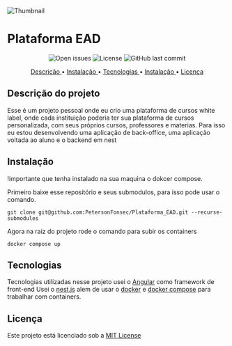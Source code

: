 ![Thumbnail](https://github.com/PetersonFonsec/Store-Manager/assets/41239234/3bbe4546-79b9-401d-a3a9-64e32300aa6d)
# Plataforma EAD

<p align="center">
    <img alt="Open issues" src="https://img.shields.io/github/issues/PetersonFonsec/github-explorer"/>
    <img alt="License" src="https://img.shields.io/github/license/PetersonFonsec/Github-Explorer"/>
    <img alt="GitHub last commit" src="https://img.shields.io/github/stars/PetersonFonsec/Github-Explorer?style=social"/>
</p>

<p align="center">
    <a href="#Demo"> Descrição </a> •
    <a href="#Instalacao"> Instalação </a> • 
    <a href="#Technology"> Tecnologias </a> • 
    <a href="#instalação"> Instalação </a> •
    <a href="#Licença"> Licença </a> 
</p>

## Descrição do projeto
Esse é um projeto pessoal onde eu crio uma plataforma de cursos white label, onde cada instituição poderia ter sua plataforma de cursos personalizada, com seus próprios cursos, professores e materias. Para isso
eu estou desenvolvendo uma aplicação de back-office, uma aplicação voltada ao aluno e o backend em nest

## Instalação
!importante que tenha instalado na sua maquina o dokcer compose.

Primeiro baixe esse repositório e seus submodulos, para isso pode usar o comando.
```
git clone git@github.com:PetersonFonsec/Plataforma_EAD.git --recurse-submodules
```

Agora na raiz do projeto rode o comando para subir os containers
```
docker compose up
```

## Tecnologias
Tecnologias utilizadas nesse projeto usei o [Angular](https://angular.io/) como framework de front-end 
Usei o [nest.js](https://nestjs.com/) alem de usar o [docker](https://www.docker.com/) e 
[docker compose](https://docs.docker.com/compose/) para trabalhar com containers.

## Licença
Este projeto está licenciado sob a <a href="https://www.mit.edu/~amini/LICENSE.md" target="_blank">MIT License</a>
